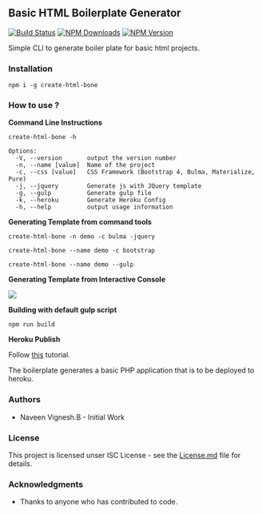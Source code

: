 ## Basic HTML Boilerplate Generator

[![Build Status](https://travis-ci.com/naveenvignesh5/create-html-bone.svg?branch=master)](https://travis-ci.com/naveenvignesh5/create-html-bone)
[![NPM Downloads](https://img.shields.io/npm/dw/create-html-bone.svg)](https://img.shields.io/npm/dw/create-html-bone.svg)
[![NPM Version](https://img.shields.io/npm/v/create-html-bone.svg)](https://img.shields.io/npm/v/create-html-bone.svg)

Simple CLI to generate boiler plate for basic html projects.

### Installation

```shell
npm i -g create-html-bone
```

### How to use ?

**Command Line Instructions**
```shell
create-html-bone -h

Options:
  -V, --version       output the version number
  -n, --name [value]  Name of the project
  -c, --css [value]   CSS Framework (Bootstrap 4, Bulma, Materialize, Pure)
  -j, --jquery        Generate js with JQuery template
  -g, --gulp          Generate gulp file
  -k, --heroku        Generate Heroku Config
  -h, --help          output usage information
```

**Generating Template from command tools**
```shell
create-html-bone -n demo -c bulma -jquery

create-html-bone --name demo -c bootstrap

create-html-bone --name demo --gulp
```

**Generating Template from Interactive Console**

![](https://github.com/naveenvignesh5/create-html-template/blob/master/demo/v1.1.0.gif?raw=true)

**Building with default gulp script**

```shell
npm run build
```

**Heroku Publish**

Follow [this](https://devcenter.heroku.com/articles/getting-started-with-php#deploy-the-app) tutorial. 

The boilerplate generates a basic PHP application that is to be deployed to heroku.

### Authors

* Naveen Vignesh.B - Initial Work

### License

This project is licensed unser ISC License - see the [License.md](https://github.com/naveenvignesh5/create-html-template/blob/master/License.md) file for details.

### Acknowledgments

* Thanks to anyone who has contributed to code.